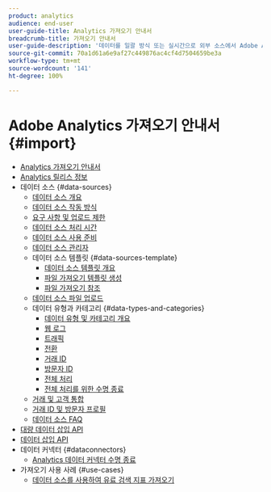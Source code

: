 ```yaml
---
product: analytics
audience: end-user
user-guide-title: Analytics 가져오기 안내서
breadcrumb-title: 가져오기 안내서
user-guide-description: '데이터를 일괄 방식 또는 실시간으로 외부 소스에서 Adobe Analytics로 가져옵니다. '
source-git-commit: 70a1d61a6e9af27c449876ac4cf4d7504659be3a
workflow-type: tm+mt
source-wordcount: '141'
ht-degree: 100%

---
```



# Adobe Analytics 가져오기 안내서 {#import}

+ [Analytics 가져오기 안내서](home.md)
+ [Analytics 릴리스 정보](https://experienceleague.adobe.com/docs/analytics/release-notes/latest.html)
+ 데이터 소스 {#data-sources}
   + [데이터 소스 개요](c-data-sources/datasrc-home.md)
   + [데이터 소스 작동 방식](c-data-sources/datasrc-how-data-sources-works.md)
   + [요구 사항 및 업로드 제한](c-data-sources/datasrc-requirements.md)
   + [데이터 소스 처리 시간](c-data-sources/datasrc-processing-time.md)
   + [데이터 소스 사용 준비](c-data-sources/datasrc-preparing.md)
   + [데이터 소스 관리자](c-data-sources/datasrc-manager.md)
   + 데이터 소스 템플릿 {#data-sources-template}
      + [데이터 소스 템플릿 개요](c-data-sources/datasrc-template/datasrc-template-file.md)
      + [파일 가져오기 템플릿 생성](c-data-sources/datasrc-template/t-datasrc-creating-data-sources-file.md)
      + [파일 가져오기 참조](c-data-sources/datasrc-template/datasrc-import-file-reference.md)
   + [데이터 소스 파일 업로드](c-data-sources/t-datasrc-uploading-data.md)
   + 데이터 유형과 카테고리 {#data-types-and-categories}
      + [데이터 유형 및 카테고리 개요](c-data-sources/c-datasrc-types/datasrc-categories.md)
      + [웹 로그](c-data-sources/c-datasrc-types/datasrc-web-log.md)
      + [트래픽](c-data-sources/c-datasrc-types/datasrc-traffic.md)
      + [전환](c-data-sources/c-datasrc-types/datasrc-conversion.md)
      + [거래 ID](c-data-sources/c-datasrc-types/datasrc-transactionid.md)
      + [방문자 ID](c-data-sources/c-datasrc-types/datasrc-visitorid.md)
      + [전체 처리](c-data-sources/c-datasrc-types/datasrc-full-processing.md)
      + [전체 처리를 위한 수명 종료](c-data-sources/c-datasrc-types/datasrc-fullproc-eol.md)
   + [거래 및 고객 통합](c-data-sources/datasrc-integrating-offline-data.md)
   + [거래 ID 및 방문자 프로필](c-data-sources/datasrc-tid-visitor-profile.md)
   + [데이터 소스 FAQ](c-data-sources/datasrc-faq.md)
+ [대량 데이터 삽입 API](bulk-data-insertion-api/bulk-data-insert.md)
+ [데이터 삽입 API](c-data-insertion-api/c-data-insertion-api.md)
+ 데이터 커넥터 {#dataconnectors}
   + [Analytics 데이터 커넥터 수명 종료](data-connectors/data-connectors-eol.md)
+ 가져오기 사용 사례 {#use-cases}
   + [데이터 소스를 사용하여 유료 검색 지표 가져오기](use-cases/paid-search-metrics.md)

